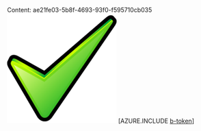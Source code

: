 Content: ae21fe03-5b8f-4693-93f0-f595710cb035![image](223825cd-dcbc-41e0-ade2-77e789b578c0.png)
[AZURE.INCLUDE [b-token](d2d947bb-adf4-4fe3-b4c3-6c8bb1b3733e.md)]
